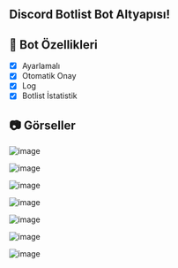 ## Discord Botlist Bot Altyapısı!

## 📑 Bot Özellikleri

- [x] Ayarlamalı
- [x] Otomatik Onay
- [x] Log
- [x] Botlist İstatistik

## 📷 Görseller
![image](https://media.discordapp.net/attachments/1130554489783455856/1152992507563622501/image.png)

![image](https://media.discordapp.net/attachments/1130554489783455856/1152992568544612455/image.png)

![image](https://media.discordapp.net/attachments/1130554489783455856/1152992792960835635/image.png)

![image](https://media.discordapp.net/attachments/1130554489783455856/1152992850737377382/image.png)

![image](https://media.discordapp.net/attachments/1130554489783455856/1152992876725276693/image.png)

![image](https://media.discordapp.net/attachments/1130554489783455856/1152992907452760064/image.png)

![image](https://media.discordapp.net/attachments/1130554489783455856/1152992970816114689/image.png)





